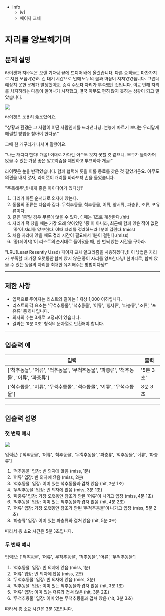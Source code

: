 - info
    - lv1
    - 페이지 교체

# 자리를 양보해가며
## 문제 설명


라이캣과 자바독은 오랜 기다림 끝에 드디어 배에 올랐습니다. 다른 승객들도 마찬가지로 지친 모습이었죠. 긴 대기 시간으로 인해 모두의 몸과 마음이 지쳐있었습니다. 그런데 예상치 못한 문제가 발생했어요. 승객 수보다 자리가 부족했던 것입니다. 이로 인해 자리를 차지하려는 다툼이 일어나기 시작했고, 결국 아무도 편히 앉지 못하는 상황이 되고 말았습니다.

![](./04_.webp)

라이켓은 조용히 읊조렸어요.

"상황과 환경은 그 사람이 어떤 사람인지를 드러낸다냥. 본능에 따르기 보다는 우리답게 해결할 방법을 찾아야 한다냥."

그때 한 개구리가 나서며 말했어요.

"나는 개리라 한다! 개굴! 이대로 가다간 아무도 앉지 못할 것 같으니, 모두가 돌아가며 앉을 수 있는 가장 좋은 알고리즘을 제안하고 투표하자 개굴!"

라이캣은 눈을 반짝였습니다. 함께 협력해 뜻을 이룰 동료를 찾은 것 같았거든요. 아무도 의견을 내지 않자, 라이캣이 개리를 바라보며 손을 들었습니다.

"주목해주냥! 내게 좋은 아이디어가 있다냥!"

1. 다리가 아픈 순서대로 의자에 앉는다.
2. 동물의 종류는 다음과 같다. 무척추동물, 척추동물, 어류, 양서류, 파충류, 조류, 포유류이다.
3. 같은 '종'일 경우 무릎에 앉을 수 있다. 이때는 1초로 계산한다.(hit)
4. 자리가 꽉 찼을 때는 가장 오래 앉아있던 '종'이 아니라, 최근에 함께 앉은 적이 없던 '종'이 자리를 양보한다. 이때 자리를 정리하느라 1분이 걸린다.(miss)
5. 처음 자리에 앉을 때도 정리 시간이 필요해서 1분이 걸린다.(miss)
6. '종(페이지)'이 리스트의 순서대로 들어왔을 때, 한 번씩 앉는 시간을 구하라.

"LRU(Least Resently Used) 페이지 교체 알고리즘을 사용하겠다냥! 이 방법은 자리가 부족할 때 가장 오랫동안 함께 앉지 않은 종이 자리를 양보한다냥! 한마디로, 함께 앉을 수 있는 동물의 자리를 최대한 유지해주는 방법이다냥!"

---

## 제한 사항

- 입력으로 주어지는 리스트의 길이는 1 이상 1,000 이하입니다.
- 리스트의 각 요소는 '무척추동물', '척추동물', '어류', '양서류', '파충류', '조류', '포유류' 중 하나입니다.
- 의자의 수는 3개로 고정되어 있습니다.
- 결과는 '0분 0초' 형식의 문자열로 반환해야 합니다.

---

## 입출력 예

| 입력 | 출력 |
| ---- | ---- |
| ['척추동물', '어류', '척추동물', '무척추동물', '파충류', '척추동물', '어류', '파충류'] | '5분 3초' |
| ['척추동물', '어류', '무척추동물', '척추동물', '어류', '무척추동물'] | 3분 3초 |


---

## 입출력 설명

### 첫 번째 예시

![](./4-2.png)

입력값: ['척추동물', '어류', '척추동물', '무척추동물', '파충류', '척추동물', '어류', '파충류']

1. '척추동물' 입장: 빈 의자에 앉음 (miss, 1분)
2. '어류' 입장: 빈 의자에 앉음 (miss, 2분)
3. '척추동물' 입장: 이미 있는 척추동물과 겹쳐 앉음 (hit, 2분 1초)
4. '무척추동물' 입장: 빈 의자에 앉음 (miss, 3분 1초)
5. '파충류' 입장: 가장 오랫동안 참조가 안된 '어류'이 나가고 입장 (miss, 4분 1초)
6. '척추동물' 입장: 이미 있는 척추동물과 겹쳐 앉음 (hit, 4분 2초)
7. '어류' 입장: 가장 오랫동안 참조가 안된 '무척추동물'이 나가고 입장 (miss, 5분 2초)
8. '파충류' 입장: 이미 있는 파충류와 겹쳐 앉음 (hit, 5분 3초)

따라서 총 소요 시간은 5분 3초입니다.


### 두 번째 예시

입력값: ['척추동물', '어류', '무척추동물', '척추동물', '어류', '무척추동물']

1. '척추동물' 입장: 빈 의자에 앉음 (miss, 1분)
2. '어류' 입장: 빈 의자에 앉음 (miss, 2분)
3. '무척추동물' 입장: 빈 의자에 앉음 (miss, 3분)
4. '척추동물' 입장: 이미 있는 척추동물과 겹쳐 앉음 (hit, 3분 1초)
5. '어류' 입장: 이미 있는 어류와 겹쳐 앉음 (hit, 3분 2초)
6. '무척추동물' 입장: 이미 있는 무척추동물과 겹쳐 앉음 (hit, 3분 3초)

따라서 총 소요 시간은 3분 3초입니다.
